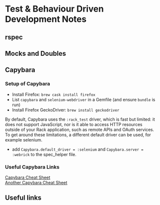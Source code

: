 # Test & Behaviour Driven Development Notes


## rspec


## Mocks and Doubles


## Capybara 


### Setup of Capybara

* Install Firefox: ```brew cask install firefox```
* List ```capybara``` and ```selenium-webdriver``` in a Gemfile (and ensure ```bundle``` is run)
* Install Firefox GeckoDriver: ```brew install geckodriver```

By default, Capybara uses the ```:rack_test``` driver, which is fast but limited: it does not support JavaScript, nor is it able to access HTTP resources outside of your Rack application, such as remote APIs and OAuth services. To get around these limitations, a different default driver can be used, for example selenium.

* add ```Capybara.default_driver = :selenium``` and ```Capybara.server = :webrick``` to the spec_helper file.


### Useful Capybara Links
[Capybara Cheat Sheet](https://devhints.io/capybara)  
[Another Capybara Cheat Sheet](https://thoughtbot.com/upcase/test-driven-rails-resources/capybara.pdf)  



## Useful links


